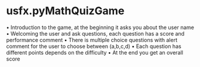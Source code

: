 # usfx.pyMathQuizGame
•	Introduction to the game, at the beginning it asks you about the user name
•	Welcoming the user and ask questions, each question has a score and performance comment
•	There is multiple choice questions with alert comment for the user to choose between (a,b,c,d)
•	Each question has different points depends on the difficulty
•	At the end you get an overall score
